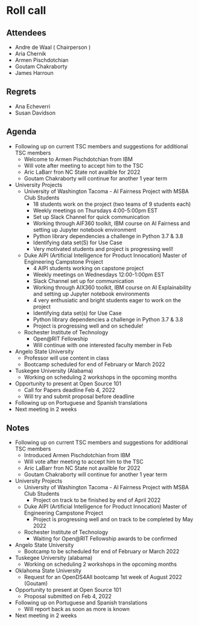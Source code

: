 # Roll call
## Attendees

- Andre de Waal ( Chairperson )
- Aria Chernik
- Armen Pischdotchian
- Goutam Chakraborty
- James Harroun

## Regrets

- Ana Echeverri
- Susan Davidson

## Agenda

- Following up on current TSC members and suggestions for additional TSC members
  - Welcome to Armen Pischdotchian from IBM
   - Will vote after meeting to accept him to the TSC
  - Aric LaBarr fron NC State not availble for 2022
  - Goutam Chakraborty will continue for another 1 year term
- University Projects 
  - University of Washington Tacoma - AI Fairness Project with MSBA Club Students
    - 18 students work on the project (two teams of 9 students each)
    - Weekly meetings on Thursdays 4:00-5:00pm EST
    - Set up Slack Channel for quick communication
    - Working through AIF360 toolkit, IBM course on AI Fairness and setting up Jupyter notebook environment
    - Python library dependencies a challenge in Python 3.7 & 3.8 
    - Identifying data set(S) for Use Case
    - Very motivated students and project is progressing well!
  - Duke AIPI (Artificial Intelligence for Product Innocation) Master of Engineering Campstone Project
    - 4 AIPI students working on capstone project
    - Weekly meetings on Wednesdays 12:00-1:00pm EST
    - Slack Channel set up for communication
    - Working through AIX360 toolkit, IBM course on AI Explainability and setting up Jupyter notebook environments
    - 4 very enthusiatic and bright students eager to work on the project
    - Identifying data set(s) for Use Case
    - Python library dependencies a challenge in Python 3.7 & 3.8 
    - Project is progressing well and on schedule!
  - Rochester Institute of Technology
    - Open@RIT Fellowship
    - Will continue with one interested faculty member in Feb
- Angelo State University
  - Professor will use content in class
  - Bootcamp scheduled for end of February or March 2022
- Tuskegee University (Alabama)
  - Working on scheduling 2 workshops in the opcoming months
- Opportunity to present at Open Source 101
  - Call for Papers deadline Feb 4, 2022
  - Will try and submit proposal before deadline 
- Following up on Portuguese and Spanish translations
- Next meeting in 2 weeks

## Notes

- Following up on current TSC members and suggestions for additional TSC members
  - Introduced Armen Pischdotchian from IBM
  - Will vote after meeting to accept him to the TSC
  - Aric LaBarr fron NC State not availble for 2022
  - Goutam Chakraborty will continue for another 1 year term
- University Projects 
  - University of Washington Tacoma - AI Fairness Project with MSBA Club Students
    - Project on track to be finished by end of April 2022
  - Duke AIPI (Artificial Intelligence for Product Innocation) Master of Engineering Campstone Project
    - Project is progressing well and on track to be completed by May 2022
  - Rochester Institute of Technology
    - Waiting for Open@RIT Fellowship awards to be confirmed
- Angelo State University
  - Bootcamp to be scheduled for end of February or March 2022
- Tuskegee University (alabama)
  - Working on scheduling 2 workshops in the opcoming months
- Oklahoma State University
  - Request for an OpenDS4All bootcamp 1st week of August 2022 (Goutam)
- Opportunity to present at Open Source 101
  - Proposal submitted on Feb 4, 2022
- Following up on Portuguese and Spanish translations
  - Will report back as soon as more is known
- Next meeting in 2 weeks
